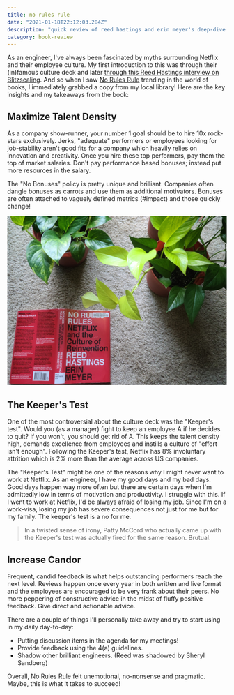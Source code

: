 ```yaml
---
title: no rules rule
date: "2021-01-18T22:12:03.284Z"
description: "quick review of reed hastings and erin meyer's deep-dive into the unique culture traits that makes netflix thrive"
category: book-review
---
```


As an engineer, I've always been fascinated by myths surrounding Netflix and their employee culture. My first introduction to this was through their (in)famous culture deck and later [through this Reed Hastings interview on Blitzscaling](https://www.youtube.com/watch?v=jYhP08uuffs). And so when I saw [No Rules Rule](https://www.goodreads.com/book/show/49099937-no-rules-rules) trending in the world of books, I immediately grabbed a copy from my local library! Here are the key insights and my takeaways from the book:

## Maximize Talent Density

As a company show-runner, your number 1 goal should be to hire 10x rock-stars exclusively. Jerks, "adequate" performers or employees looking for job-stability aren't good fits for a company which heavily relies on innovation and creativity. Once you hire these top performers, pay them the top of market salaries. Don't pay performance based bonuses; instead put more resources in the salary. 

The "No Bonuses" policy is pretty unique and brilliant. Companies often dangle bonuses as carrots and use them as additional motivators. Bonuses are often attached to vaguely defined metrics (#impact) and those quickly change!

![Book Preview](./preview.jpg)

## The Keeper's Test

One of the most controversial about the culture deck was the "Keeper's test". Would you (as a manager) fight to keep an employee A if he decides to quit? If you won't, you should get rid of A. This keeps the talent density high, demands excellence from employees and instills a culture of "effort isn't enough". Following the Keeper's test, Netflix has 8% involuntary attrition which is 2% more than the average across US companies.

The "Keeper's Test" might be one of the reasons why I might never want to work at Netflix. As an engineer, I have my good days and my bad days. Good days happen way more often but there are certain days when I'm admittedly low in terms of motivation and productivity. I struggle with this. If I went to work at Netflix, I'd be always afraid of losing my job. Since I'm on a work-visa, losing my job has severe consequences not just for me but for my family. The keeper's test is a no for me.

> In a twisted sense of irony, Patty McCord who actually came up with the Keeper's test was actually fired for the same reason. Brutual.

## Increase Candor

Frequent, candid feedback is what helps outstanding performers reach the next level. Reviews happen once every year in both written and live format and the employees are encouraged to be very frank about their peers. No more peppering of constructive advice in the midst of fluffy positive feedback. Give direct and actionable advice. 

There are a couple of things I'll personally take away and try to start using in my daily day-to-day:
- Putting discussion items in the agenda for my meetings!
- Provide feedback using the 4(a) guidelines. 
- Shadow other brilliant engineers. (Reed was shadowed by Sheryl Sandberg)

Overall, No Rules Rule felt unemotional, no-nonsense and pragmatic. Maybe, this is what it takes to succeed!